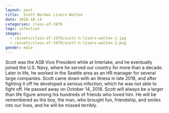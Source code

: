 ```yaml
---
layout: post
title:  Scott Norman Livers-Walton
date: 2018-10-14
categories: class-of-1979
tags: infection
images:
  - /assets/class-of-1979/scott-n-livers-walton-1.jpg
  - /assets/class-of-1979/scott-n-livers-walton-2.png
gender: male
---
```

Scott was the ASB Vice President while at Interlake, and he eventually joined the U.S. Navy, where he served our country for more than a decade. Later in life, he worked in the Seattle area as an HR manager for several large companies. Scott came down with an illness in late 2018, and after fighting it off he developed a serious infection, which he was not able to fight off. He passed away on October 14, 2018. Scott will always be a larger than life figure among his hundreds of friends who loved him. He will be remembered as the boy, the man, who brought fun, friendship, and smiles into our lives, and he will be missed terribly.
